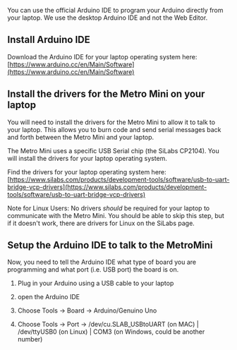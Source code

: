You can use the official Arduino IDE to program your Arduino directly from your laptop. We use the desktop Arduino IDE and not the Web Editor.

## Install Arduino IDE

Download the Arduino IDE for your laptop operating system here: [https://www.arduino.cc/en/Main/Software](https://www.arduino.cc/en/Main/Software)

## Install the drivers for the Metro Mini on your laptop

You will need to install the drivers for the Metro Mini to allow it to talk to your laptop. This allows you to burn code and send serial messages back and forth between the Metro Mini and your laptop.

The Metro Mini uses a specific USB Serial chip (the SiLabs CP2104). You will install the drivers for your laptop operating system.

Find the drivers for your laptop operating system here: [https://www.silabs.com/products/development-tools/software/usb-to-uart-bridge-vcp-drivers](https://www.silabs.com/products/development-tools/software/usb-to-uart-bridge-vcp-drivers)

Note for Linux Users: No drivers *should* be required for your laptop to communicate with the Metro Mini. You should be able to skip this step, but if it doesn't work, there are drivers for Linux on the SiLabs page.

## Setup the Arduino IDE to talk to the MetroMini

Now, you need to tell the Arduino IDE what type of board you are programming and what port (i.e. USB port) the board is on.

1. Plug in your Arduino using a USB cable to your laptop

2. open the Arduino IDE

3. Choose Tools -> Board -> Arduino/Genuino Uno

3. Choose Tools -> Port -> /dev/cu.SLAB_USBtoUART (on MAC) | /dev/ttyUSB0 (on Linux) | COM3 (on Windows, could be another number)